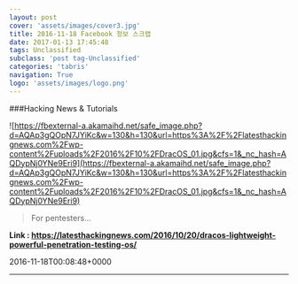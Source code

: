 ```yaml
---
layout: post
cover: 'assets/images/cover3.jpg'
title: 2016-11-18 Facebook 정보 스크랩
date: 2017-01-13 17:45:48
tags: Unclassified
subclass: 'post tag-Unclassified'
categories: 'tabris'
navigation: True
logo: 'assets/images/logo.png'
---
```


###Hacking News & Tutorials

![https://fbexternal-a.akamaihd.net/safe_image.php?d=AQAp3gQOpN7JYiKc&w=130&h=130&url=https%3A%2F%2Flatesthackingnews.com%2Fwp-content%2Fuploads%2F2016%2F10%2FDracOS_01.jpg&cfs=1&_nc_hash=AQDypNj0YNe9Eri9](https://fbexternal-a.akamaihd.net/safe_image.php?d=AQAp3gQOpN7JYiKc&w=130&h=130&url=https%3A%2F%2Flatesthackingnews.com%2Fwp-content%2Fuploads%2F2016%2F10%2FDracOS_01.jpg&cfs=1&_nc_hash=AQDypNj0YNe9Eri9)

>For pentesters...

**Link : <https://latesthackingnews.com/2016/10/20/dracos-lightweight-powerful-penetration-testing-os/>**

2016-11-18T00:08:48+0000

---


